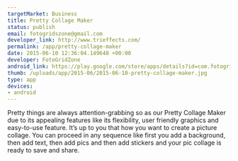 ```yaml
--- 
targetMarket: Business
title: Pretty Collage Maker
status: publish
email: fotogridszone@gmail.com
developer_link: http://www.trieffects.com/
permalink: /app/pretty-collage-maker
date: 2015-06-10 12:36:04.149648 +00:00
developer: FotoGridZone
android_link: https://play.google.com/store/apps/details?id=com.fotogridzone.collage
thumb: /uploads/app/2015-06/2015-06-10-pretty-collage-maker.jpg
type: app
devices: 
- android
---
```


Pretty things are always attention-grabbing so as our Pretty Collage Maker due to its appealing features like its flexibility, user friendly graphics and easy-to-use feature. It’s up to you that how you want to create a picture collage. You can proceed in any sequence like first you add a background, then add text, then add pics and then add stickers and your pic collage is ready to save and share.

